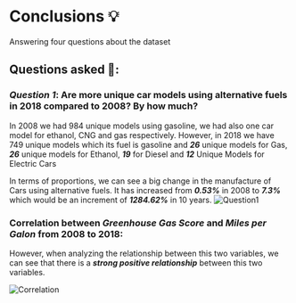 # Conclusions 💡
Answering four questions about the dataset

## Questions asked 🤔:
### _**Question 1**_: Are more unique car models using alternative fuels in 2018 compared to 2008? By how much?
In 2008 we had 984 unique models using gasoline, we had also one car model for ethanol, CNG and gas respectively. However, in 2018 we have 749 unique models which its fuel is gasoline and _**26**_ unique models for Gas, _**26**_ unique models for Ethanol, _**19**_ for Diesel and _**12**_ Unique Models for Electric Cars

In terms of proportions, we can see a big change in the manufacture of Cars using alternative fuels. It has increased from _**0.53%**_ in 2008 to _**7.3%**_ which would be an increment of _**1284.62%**_ in 10 years.
![Question1](https://github.com/davidtc8/Fuel_Economy_Data_Analysis/blob/master/Conclussions%20and%20Visuals/question1.JPG?raw=true)

### Correlation between _**Greenhouse Gas Score**_ and _**Miles per Galon**_ from 2008 to 2018: 
However, when analyzing the relationship between this two variables, we can see that there is a _**strong positive relationship**_ between this two variables.

![Correlation](https://github.com/davidtc8/Fuel_Economy_Data_Analysis/blob/master/Exploring%20with%20visuals/correlation_between_greenhouse_and_mpg.JPG)

